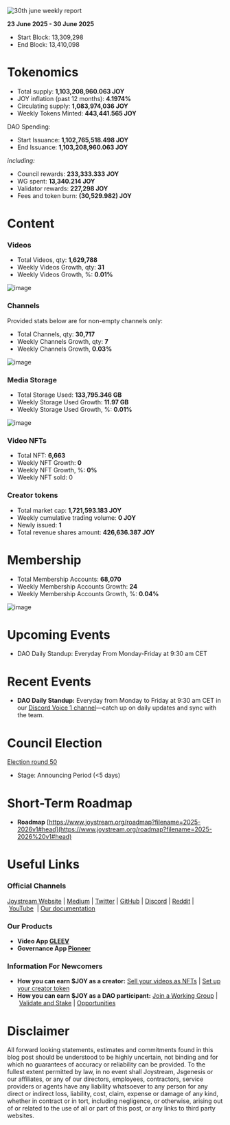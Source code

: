 ![30th june weekly report](https://github.com/user-attachments/assets/c5bc83da-ba7d-4e96-a08c-942138102913)

**23 June 2025 - 30 June 2025**

- Start Block: 13,309,298
- End Block: 13,410,098

# Tokenomics

- Total supply: **1,103,208,960.063 JOY**
- JOY inflation (past 12 months): **4.1974%**
- Circulating supply: **1,083,974,036 JOY**
- Weekly Tokens Minted: **443,441.565 JOY**

DAO Spending:

- Start Issuance: **1,102,765,518.498 JOY**
- End Issuance: **1,103,208,960.063 JOY**

*including:*

- Council rewards: **233,333.333 JOY**
- WG spent: **13,340.214 JOY**
- Validator rewards: **227,298 JOY**
- Fees and token burn: **(30,529.982) JOY**

# **Content**

### Videos

- Total Videos, qty: **1,629,788**
- Weekly Videos Growth, qty: **31**
- Weekly Videos Growth, %: **0.01%**

![image](https://github.com/user-attachments/assets/2c1349bb-139f-4cc8-a0e1-d05f02c732df)

### Channels

Provided stats below are for non-empty channels only:

- Total Channels, qty: **30,717**
- Weekly Channels Growth, qty: **7**
- Weekly Channels Growth, **0.03%**

![image](https://github.com/user-attachments/assets/dca0815a-99bf-44d9-a934-a95b0eeec6a6)

### Media Storage

- Total Storage Used: **133,795.346 GB**
- Weekly Storage Used Growth: **11.97 GB**
- Weekly Storage Used Growth, %: **0.01%**

![image](https://github.com/user-attachments/assets/3d822ad5-9f93-4fe3-81a4-182e311f7c07)

### Video NFTs

- Total NFT: **6,663**
- Weekly NFT Growth: **0**
- Weekly NFT Growth, %: **0%**
- Weekly NFT sold: 0

### Creator tokens

- Total market cap: **1,721,593.183 JOY**
- Weekly cumulative trading volume: **0 JOY**
- Newly issued: **1**
- Total revenue shares amount: **426,636.387 JOY**

# **Membership**

- Total Membership Accounts: **68,070**
- Weekly Membership Accounts Growth: **24**
- Weekly Membership Accounts Growth, %: **0.04%**

![image](https://github.com/user-attachments/assets/46da3237-44be-4306-bd95-e0f494b97b59)

# **Upcoming Events**

- DAO Daily Standup: Everyday From Monday-Friday at 9:30 am CET

# **Recent Events**

- **DAO Daily Standup:** Everyday from Monday to Friday at 9:30 am CET in our [Discord Voice 1 channel](https://discord.gg/NaNzysB5YZ)—catch up on daily updates and sync with the team.

# **Council Election**

[Election round 50](https://pioneerapp.xyz/#/election)

- Stage: Announcing Period (<5 days)

# **Short-Term Roadmap**

- **Roadmap** [https://www.joystream.org/roadmap?filename=2025-2026v1#head](https://www.joystream.org/roadmap?filename=2025-2026%20v1#head)

# **Useful Links**

### **Official Channels**

[Joystream Website](https://www.joystream.org/) | [Medium](https://blog.joystream.org/) | [Twitter](https://twitter.com/JoystreamDAO/) | [GitHub](https://github.com/Joystream) | [Discord](https://discord.com/invite/DE9UN3YpRP) | [Reddit](https://www.reddit.com/r/joystream_dao/) | [YouTube](https://www.youtube.com/@joystream8627)  | [Our documentation](https://handbook.joystream.org/)

### **Our Products**

- **Video App [GLEEV](https://gleev.xyz/)**
- **Governance App [Pioneer](https://pioneerapp.xyz/)**

### **Information For Newcomers**

- **How you can earn $JOY as a creator:** [Sell your videos as NFTs](https://www.joystream.org/ru/#video-nfts) | [Set up your creator token](https://www.joystream.org/ru/#creator-tokens)
- **How you can earn $JOY as a DAO participant:** [Join a Working Group](https://pioneerapp.xyz/#/working-groups/openings) | [Validate and Stake](https://handbook.joystream.org/system/nomination) | [Opportunities](https://discord.com/channels/811216481340751934/1119240044830527529)

# **Disclaimer**

All forward looking statements, estimates and commitments found in this blog post should be understood to be highly uncertain, not binding and for which no guarantees of accuracy or reliability can be provided. To the fullest extent permitted by law, in no event shall Joystream, Jsgenesis or our affiliates, or any of our directors, employees, contractors, service providers or agents have any liability whatsoever to any person for any direct or indirect loss, liability, cost, claim, expense or damage of any kind, whether in contract or in tort, including negligence, or otherwise, arising out of or related to the use of all or part of this post, or any links to third party websites.
